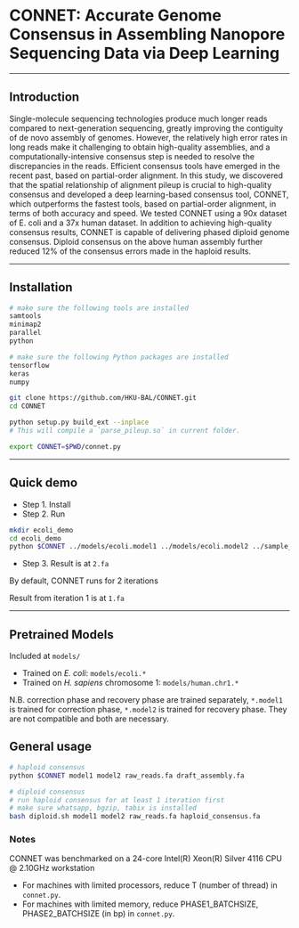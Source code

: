 # CONNET: Accurate Genome Consensus in Assembling Nanopore Sequencing Data via Deep Learning

---

## Introduction

Single-molecule sequencing technologies produce much longer reads compared to next-generation sequencing, greatly improving the contiguity of de novo assembly of genomes. However, the relatively high error rates in long reads make it challenging to obtain high-quality assemblies, and a computationally-intensive consensus step is needed to resolve the discrepancies in the reads. Efficient consensus tools have emerged in the recent past, based on partial-order alignment. In this study, we discovered that the spatial relationship of alignment pileup is crucial to high-quality consensus and developed a deep learning-based consensus tool, CONNET, which outperforms the fastest tools, based on partial-order alignment, in terms of both accuracy and speed. We tested CONNET using a 90x dataset of E. coli and a 37x human dataset. In addition to achieving high-quality consensus results, CONNET is capable of delivering phased diploid genome consensus. Diploid consensus on the above human assembly further reduced 12% of the consensus errors made in the haploid results.

---

## Installation

```bash
# make sure the following tools are installed
samtools 
minimap2
parallel
python

# make sure the following Python packages are installed
tensorflow
keras
numpy

git clone https://github.com/HKU-BAL/CONNET.git
cd CONNET

python setup.py build_ext --inplace
# This will compile a `parse_pileup.so` in current folder.

export CONNET=$PWD/connet.py 
```


---

## Quick demo

* Step 1. Install 
* Step 2. Run

```bash
mkdir ecoli_demo
cd ecoli_demo
python $CONNET ../models/ecoli.model1 ../models/ecoli.model2 ../sample_data/ecoli_raw_reads.fq ../sample_data/ecoli_draft_assembly.fa
```

* Step 3. Result is at `2.fa`

By default, CONNET runs for 2 iterations

Result from iteration 1 is at `1.fa`

---


## Pretrained Models

Included at `models/`

- Trained on _E. coli_: `models/ecoli.*`
- Trained on _H. sapiens_ chromosome 1: `models/human.chr1.*`

N.B. correction phase and recovery phase are trained separately, `*.model1` is trained for correction phase, `*.model2` is trained for recovery phase. They are not compatible and both are necessary.

## General usage

```bash
# haploid consensus
python $CONNET model1 model2 raw_reads.fa draft_assembly.fa

# diploid consensus
# run haploid consensus for at least 1 iteration first
# make sure whatsapp, bgzip, tabix is installed
bash diploid.sh model1 model2 raw_reads.fa haploid_consensus.fa
```

### Notes
CONNET was benchmarked on a 24-core Intel(R) Xeon(R) Silver 4116 CPU @ 2.10GHz workstation
- For machines with limited processors, reduce T (number of thread) in `connet.py`.
- For machines with limited memory, reduce PHASE1_BATCHSIZE, PHASE2_BATCHSIZE (in bp) in `connet.py`.
